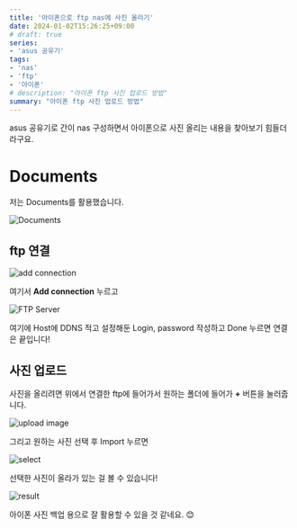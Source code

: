 ```yaml
---
title: '아이폰으로 ftp nas에 사진 올리기'
date: 2024-01-02T15:26:25+09:00
# draft: true
series:
- 'asus 공유기'
tags:
- 'nas' 
- 'ftp'
- '아이폰'
# description: "아이폰 ftp 사진 업로드 방법"
summary: "아이폰 ftp 사진 업로드 방법"
---
```


asus 공유기로 간이 nas 구성하면서 아이폰으로 사진 올리는 내용을 찾아보기 힘들더라구요.

# Documents
저는 Documents를 활용했습니다.

![Documents](./images/documents.png)

## ftp 연결

![add connection](./images/add_connection.png)

여기서 **Add connection** 누르고 

![FTP Server](./images/ftp_server.png)


여기에 Host에 DDNS 적고 설정해둔 Login, password 작성하고 Done 누르면 연결은 끝입니다!

## 사진 업로드

사진을 올리려면 위에서 연결한 ftp에 들어가서 원하는 폴더에 들어가 **+** 버튼을 눌러줍니다.

![upload image](./images/upload.png)

그리고 원하는 사진 선택 후 Import 누르면 

![select](./images/select.png)

선택한 사진이 올라가 있는 걸 볼 수 있습니다!

![result](./images/result.png)

아이폰 사진 백업 용으로 잘 활용할 수 있을 것 같네요. 😊